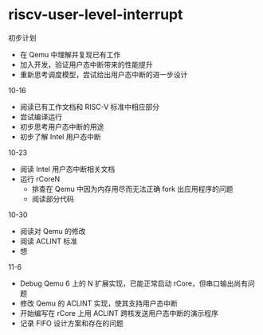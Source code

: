 # riscv-user-level-interrupt

初步计划
- 在 Qemu 中理解并复现已有工作
- 加入开发，验证用户态中断带来的性能提升
- 重新思考调度模型，尝试给出用户态中断的进一步设计

10-16
- 阅读已有工作文档和 RISC-V 标准中相应部分
- 尝试编译运行
- 初步思考用户态中断的用途
- 初步了解 Intel 用户态中断

10-23
- 阅读 Intel 用户态中断相关文档
- 运行 rCoreN
  - 排查在 Qemu 中因为内存用尽而无法正确 fork 出应用程序的问题
  - 阅读部分代码

10-30
- 阅读对 Qemu 的修改
- 阅读 ACLINT 标准
- 想

11-6
- Debug Qemu 6 上的 N 扩展实现，已能正常启动 rCore，但串口输出尚有问题
- 修改 Qemu 的 ACLINT 实现，使其支持用户态中断
- 开始编写在 rCore 上用 ACLINT 跨核发送用户态中断的演示程序
- 记录 FIFO 设计方案和存在的问题
